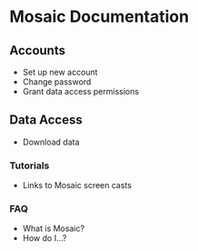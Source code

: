 # Mosaic Documentation

## Accounts

* Set up new account
* Change password
* Grant data access permissions

## Data Access

* Download data

### Tutorials

* Links to Mosaic screen casts

### FAQ

* What is Mosaic?
* How do I...?
